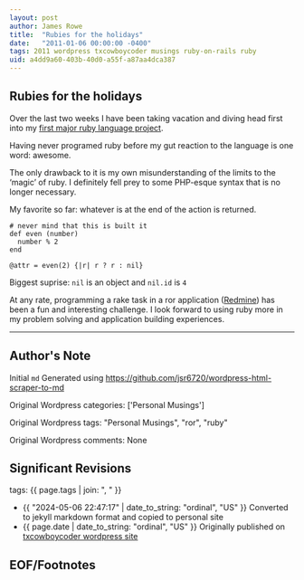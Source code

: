```yaml
---
layout: post
author: James Rowe
title:  "Rubies for the holidays"
date:   "2011-01-06 00:00:00 -0400"
tags: 2011 wordpress txcowboycoder musings ruby-on-rails ruby
uid: a4dd9a60-403b-40d0-a55f-a87aa4dca387
---
```



## Rubies for the holidays


Over the last two weeks I have been taking vacation and diving head first into my [first major ruby language project](http://txcowboycoder.wordpress.com/2011/01/07/request-tracker-to-redmine-migration/).


Having never programed ruby before my gut reaction to the language is one word: awesome.


The only drawback to it is my own misunderstanding of the limits to the ‘magic’ of ruby. I definitely fell prey to some PHP-esque syntax that is no longer necessary.


My favorite so far: whatever is at the end of the action is returned.



```
# never mind that this is built it
def even (number)
  number % 2
end

@attr = even(2) {|r| r ? r : nil}

```

Biggest suprise: `nil` is an object and `nil.id` is `4`


At any rate, programming a rake task in a ror application ([Redmine](http://www.redmine.org)) has been a fun and interesting challenge. I look forward to using ruby more in my problem solving and application building experiences.




---

## Author's Note

Initial `md` Generated using <https://github.com/jsr6720/wordpress-html-scraper-to-md>

Original Wordpress categories: ['Personal Musings']

Original Wordpress tags: "Personal Musings", "ror", "ruby"

Original Wordpress comments: None

## Significant Revisions

tags: {{ page.tags | join: ", " }} <!-- todo move this somewhere -->

- {{ "2024-05-06 22:47:17" | date_to_string: "ordinal", "US" }} Converted to jekyll markdown format and copied to personal site
- {{ page.date | date_to_string: "ordinal", "US" }} Originally published on [txcowboycoder wordpress site](https://txcowboycoder.wordpress.com/2011/01/06/rubies-for-the-holidays/)

## EOF/Footnotes

